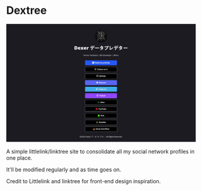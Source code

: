 # Dextree

![dextree](images/dextree.jpg)

A simple littlelink/linktree site to consolidate all my social network profiles in one place.

It'll be modified regularly and as time goes on.

Credit to Littlelink and linktree for front-end design inspiration.
